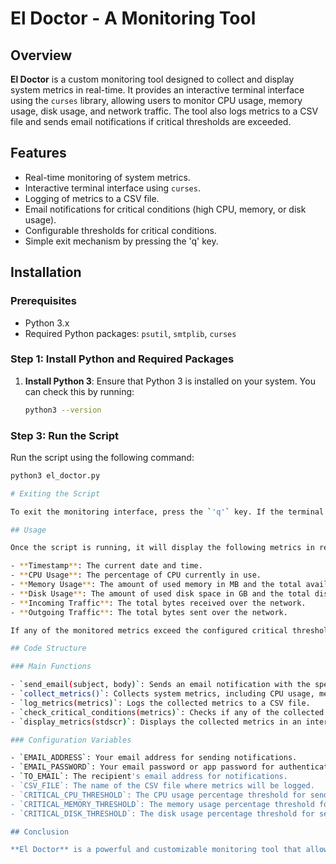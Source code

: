 # El Doctor - A Monitoring Tool

## Overview

**El Doctor** is a custom monitoring tool designed to collect and display system metrics in real-time. It provides an interactive terminal interface using the `curses` library, allowing users to monitor CPU usage, memory usage, disk usage, and network traffic. The tool also logs metrics to a CSV file and sends email notifications if critical thresholds are exceeded.

## Features

- Real-time monitoring of system metrics.
- Interactive terminal interface using `curses`.
- Logging of metrics to a CSV file.
- Email notifications for critical conditions (high CPU, memory, or disk usage).
- Configurable thresholds for critical conditions.
- Simple exit mechanism by pressing the 'q' key.

## Installation

### Prerequisites

- Python 3.x
- Required Python packages: `psutil`, `smtplib`, `curses`

### Step 1: Install Python and Required Packages

1. **Install Python 3**: Ensure that Python 3 is installed on your system. You can check this by running:

   ```bash
   python3 --version

### Step 3: Run the Script

Run the script using the following command:

```bash
python3 el_doctor.py

# Exiting the Script

To exit the monitoring interface, press the `'q'` key. If the terminal becomes unresponsive, you can reset it by typing `reset` in the terminal.

## Usage

Once the script is running, it will display the following metrics in real-time:

- **Timestamp**: The current date and time.
- **CPU Usage**: The percentage of CPU currently in use.
- **Memory Usage**: The amount of used memory in MB and the total available memory in MB.
- **Disk Usage**: The amount of used disk space in GB and the total disk space in GB.
- **Incoming Traffic**: The total bytes received over the network.
- **Outgoing Traffic**: The total bytes sent over the network.

If any of the monitored metrics exceed the configured critical thresholds, an email notification will be sent to the specified recipient.

## Code Structure

### Main Functions

- `send_email(subject, body)`: Sends an email notification with the specified subject and body.
- `collect_metrics()`: Collects system metrics, including CPU usage, memory usage, disk usage, and network traffic.
- `log_metrics(metrics)`: Logs the collected metrics to a CSV file.
- `check_critical_conditions(metrics)`: Checks if any of the collected metrics exceed the configured critical thresholds and sends an email notification if they do.
- `display_metrics(stdscr)`: Displays the collected metrics in an interactive curses window.

### Configuration Variables

- `EMAIL_ADDRESS`: Your email address for sending notifications.
- `EMAIL_PASSWORD`: Your email password or app password for authentication.
- `TO_EMAIL`: The recipient's email address for notifications.
- `CSV_FILE`: The name of the CSV file where metrics will be logged.
- `CRITICAL_CPU_THRESHOLD`: The CPU usage percentage threshold for sending notifications.
- `CRITICAL_MEMORY_THRESHOLD`: The memory usage percentage threshold for sending notifications.
- `CRITICAL_DISK_THRESHOLD`: The disk usage percentage threshold for sending notifications.

## Conclusion

**El Doctor** is a powerful and customizable monitoring tool that allows users to keep track of their system's performance in real-time. By leveraging Python's `curses` library and the `psutil` package, it provides a user-friendly interface and essential monitoring capabilities.

